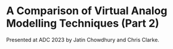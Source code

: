 # A Comparison of Virtual Analog Modelling Techniques (Part 2)

Presented at ADC 2023 by Jatin Chowdhury and Chris Clarke.
